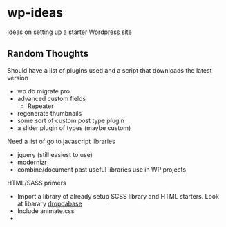 # wp-ideas
Ideas on setting up a starter Wordpress site

## Random Thoughts

Should have a list of plugins used and a script that downloads the latest version
- wp db migrate pro
- advanced custom fields
    - Repeater
- regenerate thumbnails
- some sort of custom post type plugin
- a slider plugin of types (maybe custom)

Need a list of go to javascript libraries
- jquery (still easiest to use)
- modernizr
- combine/document past useful libraries use in WP projects

HTML/SASS primers
- Import a library of already setup SCSS library and HTML starters. Look at libarary [dropdabase](https://github.com/ckollars/dropdabase)
- Include animate.css
- 
